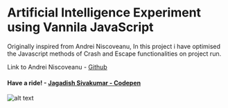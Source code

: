 # Artificial Intelligence Experiment using Vannila JavaScript

Originally inspired from Andrei Niscoveanu, In this project i have optimised the Javascript methods of Crash and Escape functionalities on project run.

Link to Andrei Niscoveanu - [Github](https://github.com/NiscoveanuAndreiPFA) 

#### Have a ride! - [Jagadish Sivakumar - Codepen](https://codepen.io/jagadishsivakumar/pen/aKBKmo)

![alt text][Output]

[Output]: https://github.com/JagadishSivakumar/AI-Experiment-in-Js/blob/master/AI-Experiment.png

